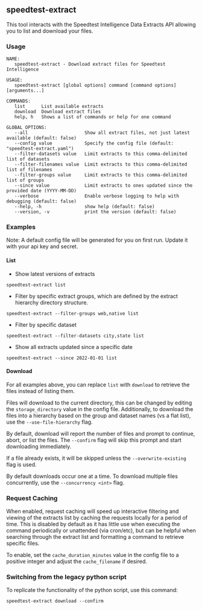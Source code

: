 ## speedtest-extract
This tool interacts with the Speedtest Intelligence Data Extracts API allowing you to list and download your files. 

### Usage

```
NAME:
   speedtest-extract - Download extract files for Speedtest Intelligence

USAGE:
   speedtest-extract [global options] command [command options] [arguments...]

COMMANDS:
   list      List available extracts
   download  Download extract files
   help, h   Shows a list of commands or help for one command

GLOBAL OPTIONS:
   --all                     Show all extract files, not just latest available (default: false)
   --config value            Specify the config file (default: "speedtest-extract.yaml")
   --filter-datasets value   Limit extracts to this comma-delimited list of datasets
   --filter-filenames value  Limit extracts to this comma-delimited list of filenames
   --filter-groups value     Limit extracts to this comma-delimited list of groups
   --since value             Limit extracts to ones updated since the provided date (YYYY-MM-DD)
   --verbose                 Enable verbose logging to help with debugging (default: false)
   --help, -h                show help (default: false)
   --version, -v             print the version (default: false)
```

### Examples

Note: A default config file will be generated for you on first run. Update it with your api key and secret.

#### List
* Show latest versions of extracts
```
speedtest-extract list
```
* Filter by specific extract groups, which are defined by the extract hierarchy directory structure.
```
speedtest-extract --filter-groups web,native list
```

* Filter by specific dataset
```
speedtest-extract --filter-datasets city,state list
```

* Show all extracts updated since a specific date
```
speedtest-extract --since 2022-01-01 list
```

#### Download

For all examples above, you can replace `list` with `download` to retrieve the files instead of listing them.

Files will download to the current directory, this can be changed by editing the `storage_directory` value in the config file. 
Additionally, to download the files into a hierarchy based on the group and dataset names (vs a flat list), use the `--use-file-hierarchy` flag.

By default, download will report the number of files and prompt to continue, abort, or list the files. 
The `--confirm` flag will skip this prompt and start downloading immediately.

If a file already exists, it will be skipped unless the `--overwrite-existing` flag is used.

By default downloads occur one at a time. To download multiple files concurrently, use the `--concurrency <int>` flag.

### Request Caching

When enabled, request caching will speed up interactive filtering and viewing of the extracts list by caching the requests locally for a period of time. 
This is disabled by default as it has little use when executing the command periodically or unattended (via cron/etc), but can be helpful when searching through the extract list and formatting a command to retrieve specific files. 

To enable, set the `cache_duration_minutes` value in the config file to a positive integer and adjust the `cache_filename` if desired.

### Switching from the legacy python script

To replicate the functionality of the python script, use this command:
```
speedtest-extract download --confirm
```
